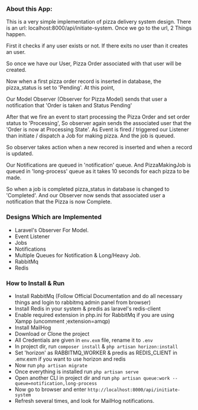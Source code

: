 ### About this App:

This is a very simple implementation of pizza delivery system design. There is an url: localhost:8000/api/initiate-system. Once we go to the url, 2 Things happen.

First it checks if any user exists or not. If there exits no user than it creates an user.

So once we have our User, Pizza Order associated with that user will be created.

Now when a first pizza order record is inserted in database, the pizza_status is set to 'Pending'. At this point,

Our Model Observer (Observer for Pizza Model) sends that user a notification that 'Order is taken and Status Pending'

After that we fire an event to start processing the Pizza Order and set order status to 'Processing', So observer again sends the associated user that the 'Order is now at Processing State'. As Event is fired / triggered our Listener than initiate / dispatch a Job for making pizza. And the job is queued.

So observer takes action when a new recored is inserted and when a record is updated.

Our Notifications are queued in 'notification' queue.
And PizzaMakingJob is queued in 'long-process' queue as it takes 10 seconds for each pizza to be made.

So when a job is completed pizza_status in database is changed to 'Completed'. And our Observer now sends that associated user a notification that the Pizza is now Complete.

### Designs Which are Implemented

* Laravel's Observer For Model.
* Event Listener
* Jobs 
* Notifications
* Multiple Queues for Notification & Long/Heavy Job.
* RabbitMq
* Redis

### How to Install & Run

* Install RabbitMq (Follow Official Documentation and do all necessary things and login to rabbitmq admin panel from browser)
* Install Redis in your system & predis as laravel's redis-client
* Enable required extension in php.ini for RabbitMq if you are using Xampp (uncomment ;extension=amqp)
* Install MailHog
* Download or Clone the project
* All Credentials are given in `env.exm` file, rename it to `.env`
* In project dir, run `composer install` & `php artisan horizon:install`
* Set 'horizon' as RABBITMQ_WORKER & predis as REDIS_CLIENT in .env.exm if you want to use horizon and redis
* Now run `php artisan migrate`
* Once everything is installed run `php artisan serve`
* Open another CLI in project dir and run `php artisan queue:work --queue=notification,long-process`
* Now go to browser and enter `http://localhost:8000/api/initiate-system`
* Refresh several times, and look for MailHog notifications.


